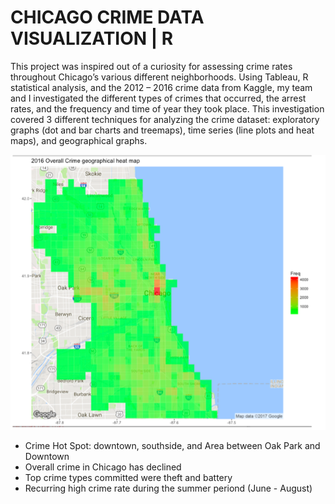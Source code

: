 # CHICAGO CRIME DATA VISUALIZATION | R
This project was inspired out of a curiosity for assessing crime rates throughout Chicago’s various different neighborhoods. Using Tableau, R statistical analysis, and the 2012 – 2016 crime data from Kaggle, my team and I investigated the different types of crimes that occurred, the arrest rates, and the frequency and time of year they took place. This investigation covered 3 different techniques for analyzing the crime dataset: exploratory graphs (dot and bar charts and treemaps), time series (line plots and heat maps), and geographical graphs.

![False Color Geographical Heatmap- chicago crime](/geographical%20graph%20with%20false%20color%20heat%20map.png)

* Crime Hot Spot: downtown, southside, and Area between Oak Park and Downtown
* Overall crime in Chicago has declined
* Top crime types committed were theft and battery
* Recurring high crime rate during the summer periond (June - August)
